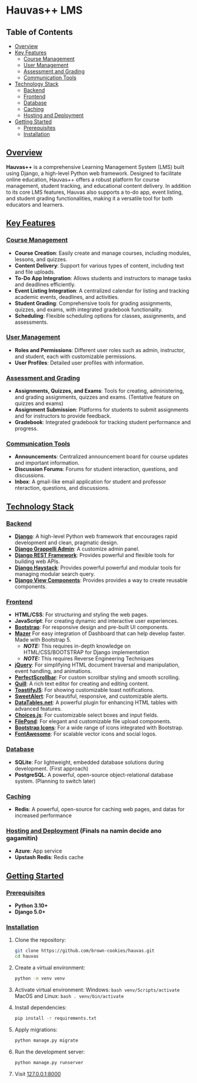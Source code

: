 # Hauvas++ LMS

## Table of Contents

- [Overview](#overview)
- [Key Features](#key-features)
  - [Course Management](#course-management)
  - [User Management](#user-management)
  - [Assessment and Grading](#assessment-and-grading)
  - [Communication Tools](#communication-tools)
- [Technology Stack](#technology-stack)
  - [Backend](#backend)
  - [Frontend](#frontend)
  - [Database](#database)
  - [Caching](#caching)
  - [Hosting and Deployment](#hosting-and-deployment)
- [Getting Started](#getting-started)
  - [Prerequisites](#prerequisites)
  - [Installation](#installation)


## [Overview](#overview)

**Hauvas++** is a comprehensive Learning Management System (LMS) built using Django, a high-level Python web framework. Designed to facilitate online education, Hauvas++ offers a robust platform for course management, student tracking, and educational content delivery. In addition to its core LMS features, Hauvas also supports a to-do app, event listing, and student grading functionalities, making it a versatile tool for both educators and learners.


## [Key Features](#key-features)

### [Course Management](#course-management)
- **Course Creation**: Easily create and manage courses, including modules, lessons, and quizzes.
- **Content Delivery**: Support for various types of content, including text and file uploads.
- **To-Do App Integration**: Allows students and instructors to manage tasks and deadlines efficiently.
- **Event Listing Integration**: A centralized calendar for listing and tracking academic events, deadlines, and activities.
- **Student Grading**: Comprehensive tools for grading assignments, quizzes, and exams, with integrated gradebook functionality.
- **Scheduling**: Flexible scheduling options for classes, assignments, and assessments.

### [User Management](#user-management)
- **Roles and Permissions**: Different user roles such as admin, instructor, and student, each with customizable permissions.
- **User Profiles**: Detailed user profiles with information.

### [Assessment and Grading](#assessment-and-grading)
- **Assignments, Quizzes, and Exams**: Tools for creating, administering, and grading assignments, quizzes and exams. (Tentative feature on quizzes and exams)
- **Assignment Submission**: Platforms for students to submit assignments and for instructors to provide feedback.
- **Gradebook**: Integrated gradebook for tracking student performance and progress.

### [Communication Tools](#communication-tools)
- **Announcements**: Centralized announcement board for course updates and important information.
- **Discussion Forums**: Forums for student interaction, questions, and discussions.
- **Inbox**: A gmail-like email application for student and professor nteraction, questions, and discussions.

## [Technology Stack](#technology-stack)

### [Backend](#backend)
- **[Django](https://www.djangoproject.com/)**: A high-level Python web framework that encourages rapid development and clean, pragmatic design.
- **[Django Grappelli Admin](https://django-grappelli.readthedocs.io/en/latest/)**: A customize admin panel.
- **[Django REST Framework](https://www.django-rest-framework.org/)**: Provides powerful and flexible tools for building web APIs.
- **[Django Haystack](https://django-haystack.readthedocs.io/en/master/)**: Provides powerful powerful and modular tools for managing modular search query.
- **[Django View Components](https://django-viewcomponent.readthedocs.io/en/latest/overview.html)**: Provides provides a way to create reusable components.

### [Frontend](#frontend)
- **HTML/CSS**: For structuring and styling the web pages.
- **JavaScript**: For creating dynamic and interactive user experiences.
- **[Bootstrap](https://getbootstrap.com/)**: For responsive design and pre-built UI components.
- **[Mazer](https://github.com/zuramai/mazer)** For easy integration of Dashboard that can help develop faster. Made with Bootstrap 5.
    - **_NOTE:_** This requires in-depth knowledge on HTML/CSS/BOOTSTRAP for Django implementation
    - **_NOTE:_** This requires Reverse Engineering Techniques
- **[jQuery](https://jquery.com/)**: For simplifying HTML document traversal and manipulation, event handling, and animations.
- **[PerfectScrollbar](https://github.com/mdbootstrap/perfect-scrollbar)**: For custom scrollbar styling and smooth scrolling.
- **[Quill](https://quilljs.com/)**: A rich text editor for creating and editing content.
- **[ToastifyJS](https://apvarun.github.io/toastify-js/)**: For showing customizable toast notifications.
- **[SweetAlert](https://sweetalert.js.org/)**: For beautiful, responsive, and customizable alerts.
- **[DataTables.net](https://datatables.net/)**: A powerful plugin for enhancing HTML tables with advanced features.
- **[Choices.js](https://choices-js.github.io/Choices/)**: For customizable select boxes and input fields.
- **[FilePond](https://pqina.nl/filepond/)**: For elegant and customizable file upload components.
- **[Bootstrap Icons](https://icons.getbootstrap.com/)**: For a wide range of icons integrated with Bootstrap.
- **[FontAwesome](https://fontawesome.com/)**: For scalable vector icons and social logos.


### [Database](#database)
- **SQLite**: For lightweight, embedded database solutions during development. (First approach)
- **PostgreSQL**: A powerful, open-source object-relational database system. (Planning to switch later)

### [Caching](#caching)
- **Redis**: A powerful, open-source for caching web pages, and datas for increased performance

### [Hosting and Deployment](#hosting-and-deployment) (Finals na namin decide ano gagamitin)
- **Azure**: App service
- **Upstash Redis**: Redis cache

## [Getting Started](#getting-started)

### [Prerequisites](#prerequisites)
- **Python 3.10+**
- **Django 5.0+**

### [Installation](#installation)

1. Clone the repository:
    ```bash
    git clone https://github.com/brown-cookies/hauvas.git
    cd hauvas
    ```
2. Create a virtual environment:
    ```bash
    python -m venv venv
    ```
3. Activate virtual environment:
        Windows:
       ```bash
        venv/Scripts/activate
        ```
       MacOS and Linux:
       ```bash
        . venv/bin/activate
        ```
   
4. Install dependencies:
    ```bash
    pip install -r requirements.txt
    ```

5. Apply migrations:
    ```bash
    python manage.py migrate
    ```

6. Run the development server:
    ```bash
    python manage.py runserver
    ```
7. Visit [127.0.0.1:8000](127.0.0.1:8000)
